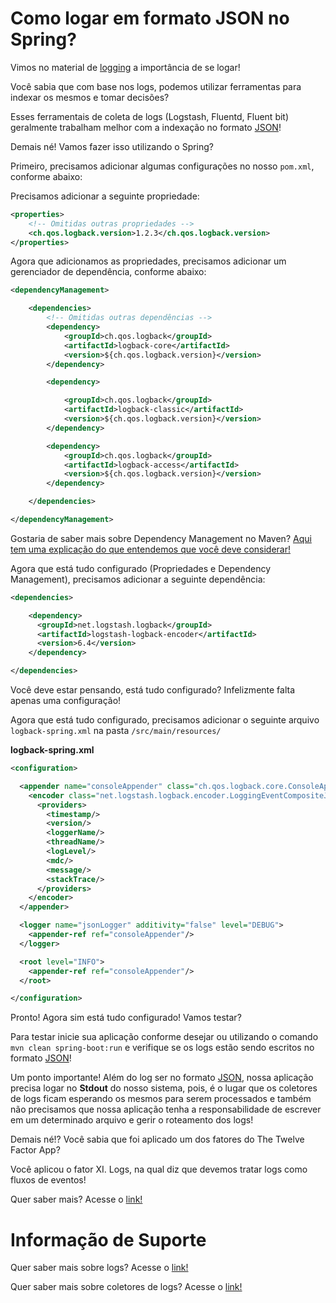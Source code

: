 # Como logar em formato JSON no Spring?

Vimos no material de [logging](../informacao_suporte/spring-logging.md) a importância de se logar!

Você sabia que com base nos logs, podemos utilizar ferramentas para indexar os mesmos e tomar decisões?

Esses ferramentais de coleta de logs (Logstash, Fluentd, Fluent bit) geralmente trabalham melhor com a indexação no formato 
[JSON](https://www.json.org/json-en.html)!

Demais né! Vamos fazer isso utilizando o Spring?

Primeiro, precisamos adicionar algumas configurações no nosso `pom.xml`, conforme abaixo:

Precisamos adicionar a seguinte propriedade:

```xml
<properties>
    <!-- Omitidas outras propriedades -->
    <ch.qos.logback.version>1.2.3</ch.qos.logback.version>
</properties>
```

Agora que adicionamos as propriedades, precisamos adicionar um gerenciador de dependência, conforme abaixo:

```xml
<dependencyManagement>

    <dependencies>
        <!-- Omitidas outras dependências -->
        <dependency>
            <groupId>ch.qos.logback</groupId>
            <artifactId>logback-core</artifactId>
            <version>${ch.qos.logback.version}</version>
        </dependency>

        <dependency>

            <groupId>ch.qos.logback</groupId>
            <artifactId>logback-classic</artifactId>
            <version>${ch.qos.logback.version}</version>
        </dependency>

        <dependency>
            <groupId>ch.qos.logback</groupId>
            <artifactId>logback-access</artifactId>
            <version>${ch.qos.logback.version}</version>
        </dependency>

    </dependencies>

</dependencyManagement>
```

Gostaria de saber mais sobre Dependency Management no Maven? [Aqui tem uma explicação do que entendemos que você deve considerar!](https://maven.apache.org/guides/introduction/introduction-to-dependency-mechanism.html)

Agora que está tudo configurado (Propriedades e Dependency Management), precisamos adicionar a seguinte dependência:

```xml
<dependencies>

    <dependency>
      <groupId>net.logstash.logback</groupId>
      <artifactId>logstash-logback-encoder</artifactId>
      <version>6.4</version>
    </dependency>

</dependencies>
```

Você deve estar pensando, está tudo configurado? Infelizmente falta apenas uma configuração!

Agora que está tudo configurado, precisamos adicionar o seguinte arquivo `logback-spring.xml` na pasta `/src/main/resources/`

**logback-spring.xml**

```xml
<configuration>

  <appender name="consoleAppender" class="ch.qos.logback.core.ConsoleAppender">
    <encoder class="net.logstash.logback.encoder.LoggingEventCompositeJsonEncoder">
      <providers>
        <timestamp/>
        <version/>
        <loggerName/>
        <threadName/>
        <logLevel/>
        <mdc/>
        <message/>
        <stackTrace/>
      </providers>
    </encoder>
  </appender>

  <logger name="jsonLogger" additivity="false" level="DEBUG">
    <appender-ref ref="consoleAppender"/>
  </logger>

  <root level="INFO">
    <appender-ref ref="consoleAppender"/>
  </root>

</configuration>
```

Pronto! Agora sim está tudo configurado! Vamos testar?

Para testar inicie sua aplicação conforme desejar ou utilizando o comando `mvn clean spring-boot:run` e verifique se 
os logs estão sendo escritos no formato [JSON](https://www.json.org/json-en.html)!

Um ponto importante! Além do log ser no formato [JSON](https://www.json.org/json-en.html), nossa aplicação precisa logar 
no **Stdout** do nosso sistema, pois, é o lugar que os coletores de logs ficam esperando os mesmos para serem processados 
e também não precisamos que nossa aplicação tenha a responsabilidade de escrever em um determinado arquivo e gerir o roteamento 
dos logs!

Demais né!? Você sabia que foi aplicado um dos fatores do The Twelve Factor App?

Você aplicou o fator XI. Logs, na qual diz que devemos tratar logs como fluxos de eventos!

Quer saber mais? Acesse o [link!](../informacao_procedural/twelve-factor-logs.md)

# Informação de Suporte

Quer saber mais sobre logs? Acesse o [link!](https://docs.spring.io/spring-boot/docs/current/reference/html/spring-boot-features.html#boot-features-logging)

Quer saber mais sobre coletores de logs? Acesse o [link!](https://opensource.com/article/18/9/open-source-log-aggregation-tools)